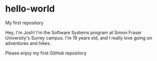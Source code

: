 # hello-world
My first repository

Hey, I'm Josh! I'm the Software Systems program at Simon Fraser University's Surrey campus.
I'm 19 years old, and I really love going on adventures and hikes.

Please enjoy my first GitHub repository
